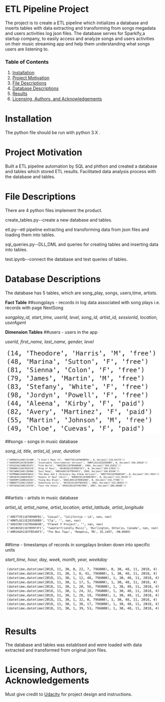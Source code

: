 # ETL Pipeline Project
The project is to create a ETL pipeline which initializes a database and inserts tables with data extracting and transforming from songs megadata and users activities log json files. The database serves for Sparkify,a startup company, to easily access and analyze songs and users activities on their music streaming app and help them understanding what songs users are listening to.

### Table of Contents

1. [Installation](#installation)
2. [Project Motivation](#motivation)
3. [File Descriptions](#files)
4. [Database Descriptions](#Database)
5. [Results](#results)
6. [Licensing, Authors, and Acknowledgements](#licensing)


# Installation<a name="installation"></a>
The python file should be run with python 3.X .

# Project Motivation<a name="motivation"></a>
Built a ETL pipeline automation by SQL and phthon and created a database and tables which stored ETL results. Facilitated data analysis process with the database and tables.


# File Descriptions<a name="files"></a>
There are 4 python files implement the product.

create_tables.py--create a new database and tables.

etl.py--etl pipeline extracting and transforming data from json files and loading them into tables.

sql_queries.py--DLL,DML and queries for creating tables and inserting data into tables.

test.ipynb--connect the database and test queries of tables.

# Database Descriptions<a name="Database"></a>
The database has 5 tables, which are song_play, songs, users,time, artists. 

**Fact Table**
##songplays - records in log data associated with song plays i.e. records with page NextSong

*songplay_id, start_time, userId, level, song_id, artist_id, sessionId, location, userAgent*

**Dimension Tables**
##users - users in the app

*userId, first_name, last_name, gender, level*

![users table](/images/users.png)

##songs - songs in music database

*song_id, title, artist_id, year, duration*

![songs table](/images/songs.png)

##artists - artists in music database

*artist_id, artist_name, artist_location, artist_latitude, artist_longitude*

![artists table](/images/artists.png)

##time - timestamps of records in songplays broken down into specific units

*start_time, hour, day, week, month, year, weekday*

![time table](/images/time.png)

# Results<a name="results"></a>
The database and tables was establised and were loaded with data extracted and transformed from original json files. 

# Licensing, Authors, Acknowledgements<a name="licensing"></a>
Must give credit to  [Udacity](http://www.udacity.com) for project design and instructions.


